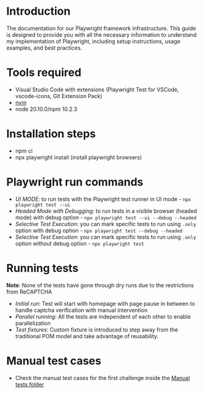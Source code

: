 # Introduction

The documentation for our Playwright framework infrastructure. This guide is designed to provide you with all the necessary information to understand my implementation of Playwright, including setup instructions, usage examples, and best practices.

# Tools required

- Visual Studio Code with extensions (Playwright Test for VSCode, vscode-icons, Git Extension Pack)
- [nvm](https://github.com/nvm-sh/nvm)
- node 20.10.0/npm 10.2.3

# Installation steps

- npm ci
- npx playwright install (install playwright browsers)

# Playwright run commands

- _UI MODE_: to run tests with the Playwright test runner in UI mode - `npx playwright test --ui`
- _Headed Mode with Debugging_: to run tests in a visible browser (headed mode) with debug option - `npx playwright test --ui --debug --headed`
- _Selective Test Execution_: you can mark specific tests to run using `.only` option with debug option - `npx playwright test --debug --headed`
- _Selective Test Execution_: you can mark specific tests to run using `.only` option without debug option - `npx playwright test`

# Running tests

**Note**: None of the tests have gone through dry runs due to the restrictions from ReCAPTCHA

- _Initial run_: Test will start with homepage with page pause in between to handle captcha verification with manual intervention
- _Parallel running_: All the tests are independent of each other to enable parallelization
- _Test fixtures_: Custom fixture is introduced to step away from the traditional POM model and take advantage of reusability.

# Manual test cases

- Check the manual test cases for the first challenge inside the [Manual tests folder](https://github.com/libintoms/news-wire-challenge/tree/main/Manual%20tests)